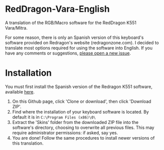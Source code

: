 # RedDragon-Vara-English
A translation of the RGB/Macro software for the RedDragon K551 Vara/Mitra.

For some reason, there is only an Spanish version of this keyboard's software provided on Redragon's website (redragonzone.com). I decided to translate most options required for using the software into English. If you have any comments or suggestions, [please open a new issue](https://github.com/CakeLancelot/RedDragon-Vara-English/issues/new).
# Installation
You must first install the Spanish version of the Redragon K551 software, available [here](https://www.redragonzone.com/pages/download).
1. On this Github page, click 'Clone or download', then click 'Download ZIP'.
2. Find where the installation of your keyboard software is located. By default it is in ``C:\Program Files (x86)\0\``
3. Extract the 'Skins' folder from the downloaded ZIP file into the software's directory, choosing to overwrite all previous files. This may require administrator permissions: if asked, say yes.
4. You are done! Follow the same procedures to install newer versions of this translation.
